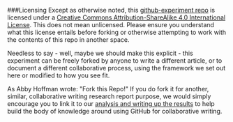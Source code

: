 ###Licensing 
Except as otherwise noted, this [github-experiment repo](https://github.com/ASU-CPI/github-experiment) is licensed under a [Creative Commons Attribution-ShareAlike 4.0 International License](http://creativecommons.org/licenses/by-sa/4.0/deed.en_US). This does not mean unlicensed. Please ensure you understand what this license entails before forking or otherwise attempting to work with the contents of this repo in another space.

Needless to say - well, maybe we should make this explicit - this experiment can be freely forked by anyone to write a different article, or to document a different collaborative process, using the framework we set out here or modified to how you see fit. 

As Abby Hoffman wrote: "Fork this Repo!" If you do fork it for another, similar, collaborative writing research report purpose, we would simply encourage you to link it to our [analysis and writing up the results](https://github.com/ASU-CPI/github-experiment) to help build the body of knowledge around using GitHub for collaborative writing.  
